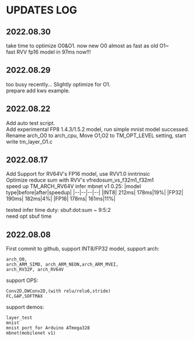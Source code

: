 # UPDATES LOG

## 2022.08.30
take time to optimize O0&O1.  now new O0 almost as fast as old O1~   
fast RVV fp16 model in 97ms now!!!   

## 2022.08.29
too busy recently... Slightly optimize for O1.   
prepare add kws example.   

## 2022.08.22
Add auto test script.  
Add experimental FP8 1.4.3/1.5.2 model, run simple mnist model successed.  
Rename arch_O0 to arch_cpu, Move O1,O2 to TM_OPT_LEVEL setting, start write tm_layer_O1.c   

## 2022.08.17
Add Support for RV64V's FP16 model, use RVV1.0 inntrinsic  
Optimize reduce sum with RVV's vfredosum_vs_f32m1_f32m1   
speed up TM_ARCH_RV64V infer mbnet v1 0.25:
|model type|before|after|speedup|
|--|--|--|--|
|INT8| 212ms| 178ms|19%|
|FP32| 190ms| 182ms|4%|
|FP16| 178ms| 161ms|11%|

tested infer time duty: sbuf:dot:sum ~ 9:5:2   
need opt sbuf time   

## 2022.08.08
First commit to github, support INT8/FP32 model,
support arch:
```   
arch_O0, 
arch_ARM_SIMD, arch_ARM_NEON,arch_ARM_MVEI,
arch_RV32P, arch_RV64V  
```
support OPS:
```
Conv2D,DWConv2D,(with relu/relu6,stride)
FC,GAP,SOFTMAX
```
support demos:
```
layer_test
mnist
mnist port for Arduino ATmega328
mbnet(mobilenet v1)
```